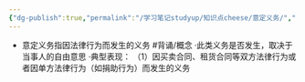 ```yaml
---
{"dg-publish":true,"permalink":"/学习笔记studyup/知识点cheese/意定义务/","dgPassFrontmatter":true,"created":"2024-07-05T16:39:12.031+08:00","updated":"2024-09-11T12:33:47.326+08:00"}
---
```


- 意定义务指因法律行为而发生的义务 #背诵/概念 
·此类义务是否发生，取决于当事人的自由意思
·典型表现：
（1）因买卖合同、租货合同等双方法律行为或者因单方法律行为（如捐助行为）而发生的义务